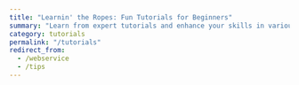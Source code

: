 ```yaml
---
title: "Learnin' the Ropes: Fun Tutorials for Beginners"
summary: "Learn from expert tutorials and enhance your skills in various fields. Get step-by-step guidance and practical knowledge to excel in your career."
category: tutorials
permalink: "/tutorials"
redirect_from:
  - /webservice
  - /tips
---
```

